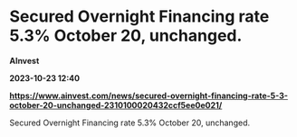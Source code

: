 # Secured Overnight Financing rate 5.3% October 20, unchanged.
**AInvest**

**2023-10-23 12:40**

**https://www.ainvest.com/news/secured-overnight-financing-rate-5-3-october-20-unchanged-2310100020432ccf5ee0e021/**

Secured Overnight Financing rate 5.3% October 20, unchanged.